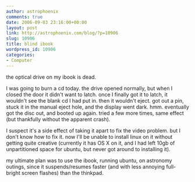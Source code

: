 ```yaml
---
author: astrophoenix
comments: true
date: 2006-09-03 23:16:00+00:00
layout: post
link: http://astrophoenix.com/blog/?p=10906
slug: 10906
title: blind ibook
wordpress_id: 10906
categories:
- Computer
---
```


the optical drive on my ibook is dead.  
  
I was going to burn a cd today. the drive opened normally, but when I closed the door it didn't want to latch. once I finally got it to latch, it wouldn't see the blank cd I had put in. then it wouldn't eject. got out a pin, stuck it in the manual eject hole, and the display went dark. hmm. eventually got the disc out, and booted up again. tried a few more times, same effect (but thankfully without the apparent crash).  
  
I suspect it's a side effect of taking it apart to fix the video problem. but I don't know how to fix it. now I'll be unable to install linux on it without getting quite creative (currently it has OS X on it, and I had left 10gb of unpartitioned space for ubuntu, but never got around to installing it).  
  
my ultimate plan was to use the ibook, running ubuntu, on astronomy outings, since it suspends/resumes faster (and with less annoying full-bright screen flashes) than the thinkpad.
